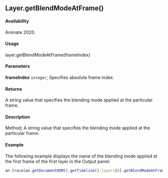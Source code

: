 ## Layer.getBlendModeAtFrame()

#### Availability

Animate 2020.

#### Usage

layer.getBlendModeAtFrame(frameIndex)  

#### Parameters

**frameIndex** `integer`; Specifies absolute frame index.

#### Returns

A string value that specifies the blending mode applied at the particular frame.

#### Description

Method; A string value that specifies the blending mode applied at the particular frame.

#### Example

The following example displays the name of the blending mode applied at the first frame of the first layer in the Output panel:

```javascript
an.trace(an.getDocumentDOM().getTimeline().layers[0].getBlendModeAtFrame(0));
```
